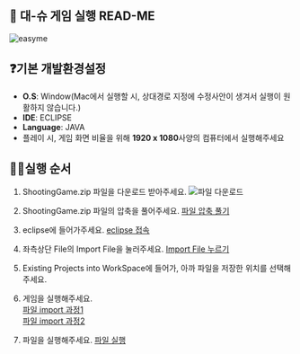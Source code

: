 ## 🙌 대-슈 게임 실행 READ-ME
![easyme](/assets/readme/cartoon.png)   

## ❓기본 개발환경설정
- **O.S**: Window(Mac에서 실행할 시, 상대경로 지정에 수정사안이 생겨서 실행이 원활하지 않습니다.)  
- **IDE**: ECLIPSE
- **Language**: JAVA
- 플레이 시, 게임 화면 비율을 위해 **1920 x 1080**사양의 컴퓨터에서 실행해주세요   


## 🙋‍♀️실행 순서 
1. ShootingGame.zip 파일을 다운로드 받아주세요.
![파일 다운로드](https://ibb.co/kKh2PFC)   

2. ShootingGame.zip 파일의 압축을 풀어주세요.
[파일 압축 풀기](https://ibb.co/ysbprfP)   

3. eclipse에 들어가주세요.
[eclipse 접속](https://ibb.co/gyMrSwq)   

4. 좌측상단 File의 Import File을 눌러주세요.
[Import File 누르기](https://ibb.co/27hzJcz)   
 
5. Existing Projects into WorkSpace에 들어가, 아까 파일을 저장한 위치를 선택해주세요.

6. 게임을 실행해주세요.   
[파일 import 과정1](https://ibb.co/2j9NwBH)   
[파일 import 과정2](https://ibb.co/3df0h3C)   

7. 파일을 실행해주세요.
[파일 실행](https://ibb.co/ZHnM0fw)   

